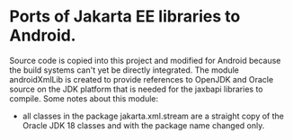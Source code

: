 # Ports of Jakarta EE libraries to Android.

Source code is copied into this project and modified for Android because the build systems can't yet be directly integrated.
The module androidXmlLib is created to provide references to OpenJDK and Oracle source on the JDK platform that is needed for the jaxbapi libraries to compile. Some notes about this module:
 * all classes in the package jakarta.xml.stream are a straight copy of the Oracle JDK 18 classes and with the package name changed only. 


